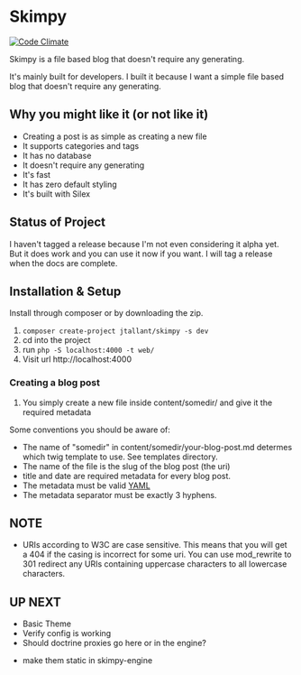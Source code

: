 # Skimpy

[![Code Climate](https://codeclimate.com/github/jtallant/skimpy/badges/gpa.svg)](https://codeclimate.com/github/jtallant/skimpy)

Skimpy is a file based blog that doesn't require any generating.

It's mainly built for developers. I built it because I want a simple file 
based blog that doesn't require any generating.

## Why you might like it (or not like it)
* Creating a post is as simple as creating a new file
* It supports categories and tags
* It has no database
* It doesn't require any generating
* It's fast
* It has zero default styling
* It's built with Silex

## Status of Project

I haven't tagged a release because I'm not even considering it alpha yet. 
But it does work and you can use it now if you want.
I will tag a release when the docs are complete.


## Installation & Setup

Install through composer or by downloading the zip.

1. `composer create-project jtallant/skimpy -s dev`
1. cd into the project
1. run `php -S localhost:4000 -t web/`
1. Visit url http://localhost:4000

### Creating a blog post

1. You simply create a new file inside content/somedir/ and give it the required metadata

Some conventions you should be aware of:
* The name of "somedir" in content/somedir/your-blog-post.md determes which twig template to use. See templates directory.
* The name of the file is the slug of the blog post (the uri)
* title and date are required metadata for every blog post.
* The metadata must be valid [YAML](http://www.yaml.org/spec/1.2/spec.html)
* The metadata separator must be exactly 3 hyphens.

## NOTE
* URIs according to W3C are case sensitive. This means that you will get a 404
  if the casing is incorrect for some uri.
  You can use mod_rewrite to 301 redirect any URIs containing uppercase characters
  to all lowercase characters.
  
  
## UP NEXT
* Basic Theme
* Verify config is working
* Should doctrine proxies go here or in the engine?
- make them static in skimpy-engine